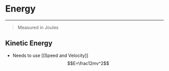 # Energy
---
> Measured in Joules
## Kinetic Energy
- Needs to use [[Speed and Velocity]]
$$E=\frac12mv^2$$